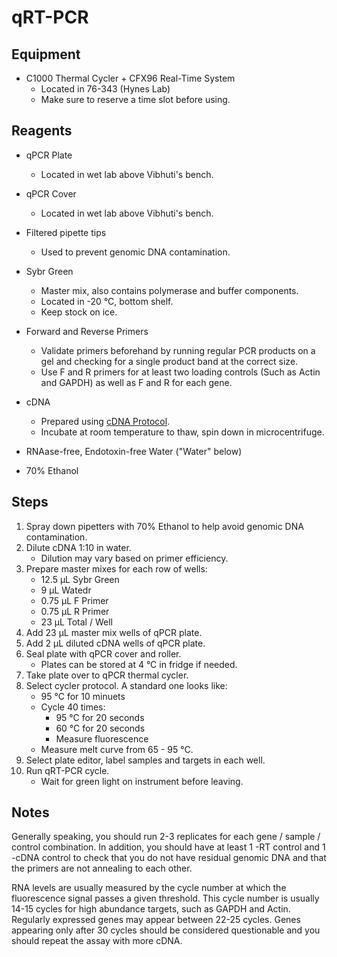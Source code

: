 # qRT-PCR

## Equipment

* C1000 Thermal Cycler + CFX96 Real-Time System
    * Located in 76-343 (Hynes Lab)
    * Make sure to reserve a time slot before using.

## Reagents

* qPCR Plate
    * Located in wet lab above Vibhuti's bench.

* qPCR Cover
    * Located in wet lab above Vibhuti's bench.

* Filtered pipette tips
    * Used to prevent genomic DNA contamination.

* Sybr Green
    * Master mix, also contains polymerase and buffer components.
    * Located in -20 °C, bottom shelf.
    * Keep stock on ice.

* Forward and Reverse Primers
    * Validate primers beforehand by running regular PCR products on a gel and
      checking for a single product band at the correct size.
    * Use F and R primers for at least two loading controls (Such as Actin and
      GAPDH) as well as F and R for each gene.

* cDNA
    * Prepared using [cDNA Protocol](cdna.md).
    * Incubate at room temperature to thaw, spin down in microcentrifuge.

* RNAase-free, Endotoxin-free Water ("Water" below)

* 70% Ethanol

## Steps

1. Spray down pipetters with 70% Ethanol to help avoid genomic DNA
   contamination.
2. Dilute cDNA 1:10 in water.
    * Dilution may vary based on primer efficiency.
3. Prepare master mixes for each row of wells:
    * 12.5 μL Sybr Green
    * 9 μL Watedr
    * 0.75 μL F Primer
    * 0.75 μL R Primer
    * 23 μL Total / Well
4. Add 23 μL master mix wells of qPCR plate.
5. Add 2 μL diluted cDNA wells of qPCR plate.
6. Seal plate with qPCR cover and roller.
    * Plates can be stored at 4 °C in fridge if needed.
7. Take plate over to qPCR thermal cycler.
8. Select cycler protocol. A standard one looks like:
    * 95 °C for 10 minuets
    * Cycle 40 times:
        * 95 °C for 20 seconds
        * 60 °C for 20 seconds
        * Measure fluorescence
    * Measure melt curve from 65 - 95 °C.
9. Select plate editor, label samples and targets in each well.
10. Run qRT-PCR cycle.
    * Wait for green light on instrument before leaving.

## Notes

Generally speaking, you should run 2-3 replicates for each gene / sample /
control combination. In addition, you should have at least 1 -RT control and 1
-cDNA control to check that you do not have residual genomic DNA and that the
primers are not annealing to each other.

RNA levels are usually measured by the cycle number at which the fluorescence
signal passes a given threshold. This cycle number is usually 14-15 cycles for
high abundance targets, such as GAPDH and Actin. Regularly expressed genes
may appear between 22-25 cycles. Genes appearing only after 30 cycles should be
considered questionable and you should repeat the assay with more cDNA.
